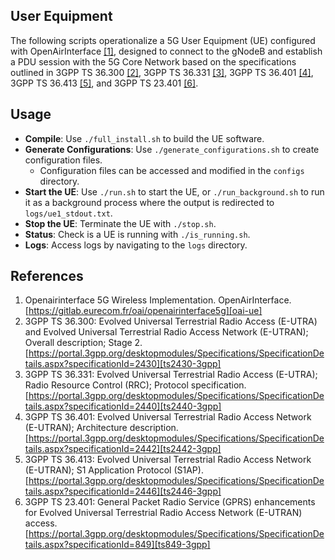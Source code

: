 ## User Equipment

The following scripts operationalize a 5G User Equipment (UE) configured with OpenAirInterface [[1]][oai-ue], designed to connect to the gNodeB and establish a PDU session with the 5G Core Network based on the specifications outlined in 3GPP TS 36.300 [[2]][ts2430-3gpp], 3GPP TS 36.331 [[3]][ts2440-3gpp], 3GPP TS 36.401 [[4]][ts2442-3gpp], 3GPP TS 36.413 [[5]][ts2446-3gpp], and 3GPP TS 23.401 [[6]][ts849-3gpp].

## Usage

- **Compile**: Use `./full_install.sh` to build the UE software.
- **Generate Configurations**: Use `./generate_configurations.sh` to create configuration files.
  - Configuration files can be accessed and modified in the `configs` directory.
- **Start the UE**: Use `./run.sh` to start the UE, or `./run_background.sh` to run it as a background process where the output is redirected to `logs/ue1_stdout.txt`.
- **Stop the UE**: Terminate the UE with `./stop.sh`.
- **Status**: Check is a UE is running with `./is_running.sh`.
- **Logs**: Access logs by navigating to the `logs` directory.

## References

1. Openairinterface 5G Wireless Implementation. OpenAirInterface. [https://gitlab.eurecom.fr/oai/openairinterface5g][oai-ue]
2. 3GPP TS 36.300: Evolved Universal Terrestrial Radio Access (E-UTRA) and Evolved Universal Terrestrial Radio Access Network (E-UTRAN); Overall description; Stage 2. [https://portal.3gpp.org/desktopmodules/Specifications/SpecificationDetails.aspx?specificationId=2430][ts2430-3gpp]
3. 3GPP TS 36.331: Evolved Universal Terrestrial Radio Access (E-UTRA); Radio Resource Control (RRC); Protocol specification. [https://portal.3gpp.org/desktopmodules/Specifications/SpecificationDetails.aspx?specificationId=2440][ts2440-3gpp]
4. 3GPP TS 36.401: Evolved Universal Terrestrial Radio Access Network (E-UTRAN); Architecture description. [https://portal.3gpp.org/desktopmodules/Specifications/SpecificationDetails.aspx?specificationId=2442][ts2442-3gpp]
5. 3GPP TS 36.413: Evolved Universal Terrestrial Radio Access Network (E-UTRAN); S1 Application Protocol (S1AP). [https://portal.3gpp.org/desktopmodules/Specifications/SpecificationDetails.aspx?specificationId=2446][ts2446-3gpp]
6. 3GPP TS 23.401: General Packet Radio Service (GPRS) enhancements for Evolved Universal Terrestrial Radio Access Network (E-UTRAN) access. [https://portal.3gpp.org/desktopmodules/Specifications/SpecificationDetails.aspx?specificationId=849][ts849-3gpp]

<!-- References -->

[oai-ue]: https://gitlab.eurecom.fr/oai/openairinterface5g
[ts2430-3gpp]: https://portal.3gpp.org/desktopmodules/Specifications/SpecificationDetails.aspx?specificationId=2430
[ts2440-3gpp]: https://portal.3gpp.org/desktopmodules/Specifications/SpecificationDetails.aspx?specificationId=2440
[ts2442-3gpp]: https://portal.3gpp.org/desktopmodules/Specifications/SpecificationDetails.aspx?specificationId=2442
[ts2446-3gpp]: https://portal.3gpp.org/desktopmodules/Specifications/SpecificationDetails.aspx?specificationId=2446
[ts849-3gpp]: https://portal.3gpp.org/desktopmodules/Specifications/SpecificationDetails.aspx?specificationId=849
